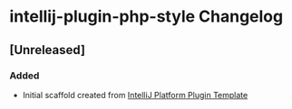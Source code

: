 <!-- Keep a Changelog guide -> https://keepachangelog.com -->

# intellij-plugin-php-style Changelog

## [Unreleased]
### Added
- Initial scaffold created from [IntelliJ Platform Plugin Template](https://github.com/JetBrains/intellij-platform-plugin-template)
